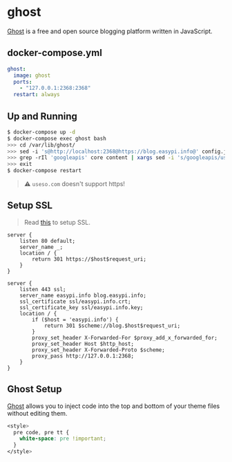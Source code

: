 ghost
=====

[Ghost][1] is a free and open source blogging platform written in JavaScript.

## docker-compose.yml

```yaml
ghost:
  image: ghost
  ports:
    - "127.0.0.1:2368:2368"
  restart: always
```

## Up and Running

```bash
$ docker-compose up -d
$ docker-compose exec ghost bash
>>> cd /var/lib/ghost/
>>> sed -i 's@http://localhost:2368@https://blog.easypi.info@' config.js
>>> grep -rIl 'googleapis' core content | xargs sed -i 's/googleapis/useso/g'
>>> exit
$ docker-compose restart
```

> :warning: `useso.com` doesn't support https!

## Setup SSL

> Read [this][2] to setup SSL.

```
server {
    listen 80 default;
    server_name _;
    location / {
        return 301 https://$host$request_uri;
    }
}

server {
    listen 443 ssl;
    server_name easypi.info blog.easypi.info;
    ssl_certificate ssl/easypi.info.crt;
    ssl_certificate_key ssl/easypi.info.key;
    location / {
        if ($host = 'easypi.info') {
            return 301 $scheme://blog.$host$request_uri;
        }
        proxy_set_header X-Forwarded-For $proxy_add_x_forwarded_for;
        proxy_set_header Host $http_host;
        proxy_set_header X-Forwarded-Proto $scheme;
        proxy_pass http://127.0.0.1:2368;
    }
}
```

## Ghost Setup

[Ghost][3] allows you to inject code into the top and bottom of your theme
files without editing them.

```css
<style>
  pre code, pre tt {
    white-space: pre !important;
  }
</style>
```

[1]: https://ghost.org/
[2]: http://support.ghost.org/setup-ssl-self-hosted-ghost/
[3]: https://blog.easypi.info/ghost/settings/code-injection/
